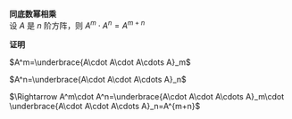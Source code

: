 **同底数幂相乘**  
设 $A$ 是 $n$ 阶方阵，则 $A^m\cdot A^n=A^{m+n}$   
  
**证明**  
  
 $A^m=\underbrace{A\cdot A\cdot A\cdots A}_m$   
  
 $A^n=\underbrace{A\cdot A\cdot A\cdots A}_n$   
  
 $\Rightarrow A^m\cdot A^n=\underbrace{A\cdot A\cdot A\cdots A}_m\cdot \underbrace{A\cdot A\cdot A\cdots A}_n=A^{m+n}$   
  
